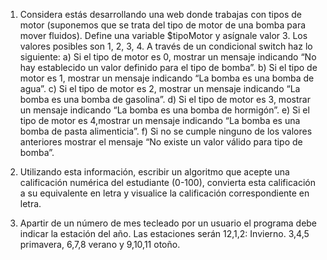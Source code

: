 1. Considera estás desarrollando una web donde trabajas con tipos de motor (suponemos que se trata del tipo de motor de una bomba para mover fluidos). Define una variable $tipoMotor y asígnale valor 3. Los valores posibles son 1, 2, 3, 4. A través de un condicional switch haz lo siguiente:
a) Si el tipo de motor es 0, mostrar un mensaje indicando “No hay establecido un valor definido para el tipo de bomba”.
b) Si el tipo de motor es 1, mostrar un mensaje indicando “La bomba es una bomba de agua”.
c) Si el tipo de motor es 2, mostrar un mensaje indicando “La bomba es una bomba de gasolina”.
d) Si el tipo de motor es 3, mostrar un mensaje indicando “La bomba es una bomba de hormigón”.
e) Si el tipo de motor es 4,mostrar un mensaje indicando “La bomba es una bomba de pasta alimenticia”.
f) Si no se cumple ninguno de los valores anteriores mostrar el mensaje “No existe un valor válido para tipo de bomba”.




2. Utilizando esta información, escribir un algoritmo que acepte una calificación numérica del estudiante (0-100), convierta esta calificación a su
equivalente en letra y visualice la calificación correspondiente en letra.



3. Apartir de un número de mes tecleado por un usuario el programa debe indicar la estación del año. Las estaciones serán
12,1,2: Invierno.
3,4,5 primavera,
6,7,8 verano y
9,10,11 otoño.
